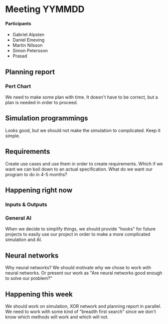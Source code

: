 # Meeting YYMMDD

#### Participants
* Gabriel Alpsten
* Daniel Eineving
* Martin Nilsson
* Simon Petersson
* Prasad

## Planning report
### Pert Chart
We need to make some plan with time. It doesn't have to be correct, but a plan is needed in order to proceed.

## Simulation programmings
Looks good, but we should not make the simulation to complicated. Keep it simple.

## Requirements
Create use cases and use them in order to create requirements. Which if we want we can boil down to an actual specification. What do we want our program to do in 4-5 months?

## Happening right now
### Inputs & Outputs

### General AI
When we decide to simplify things, we should provide "hooks" for future projects to easily use our project in order to make a more complicated simulation and AI.

## Neural networks
Why neural networks? We should motivate why we chose to work with neural networks. Or present our work as "Are neural networks good enough to solve our problem?"

## Happening this week
We should work on simulation, XOR network and planning report in parallel. We need to work with some kind of "breadth first search" since we don't know which methods will work and which will not.
